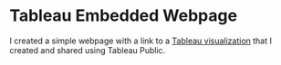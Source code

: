 # Tableau Embedded Webpage

I created a simple webpage with a link to a [Tableau visualization](https://public.tableau.com/views/ColorData/VotesforFavoriteColor?:language=en&:display_count=y&publish=yes&:origin=viz_share_link) that I created and shared using Tableau Public.